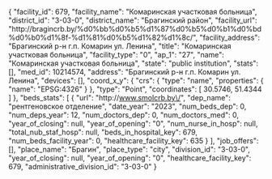{
    "facility_id": 679,
    "facility_name": "Комаринская участковая больница",
    "district_id": "3-03-0",
    "district_name": "Брагинский район",
    "facility_url": "http:\/\/bragincrb.by\/%d0%bb%d0%b5%d1%87%d0%b5%d0%b1%d0%bd%d0%b0%d1%8f-%d1%81%d0%b5%d1%82%d1%8c\/",
    "facility_address": "Брагинский р-н г.п. Комарин ул. Ленина",
    "title": "Комаринская участковая больница",
    "facility_type": "0",
    "ap_1": "27",
    "name": "Комаринская участковая больница",
    "state": "public institution",
    "stats": [],
    "med_id": 10214574,
    "address": "Брагинский р-н г.п. Комарин ул. Ленина",
    "devices": [],
    "coord_x_y": {
        "crs": {
            "type": "name",
            "properties": {
                "name": "EPSG:4326"
            }
        },
        "type": "Point",
        "coordinates": [
            30.5746,
            51.4344
        ]
    },
    "beds_stats": [
        {
            "url": "http:\/\/www.smolcrb.by\/",
            "dep_name": "рентгеновское отделение",
            "date_year": "2023",
            "num_beds_dep": 0,
            "num_deps_year": 12,
            "num_doctors_dep": 0,
            "num_doctors_med": 0,
            "year_of_closing": null,
            "year_of_opening": "0",
            "num_nurse_in_hosp": null,
            "total_nub_staf_hosp": null,
            "beds_in_hospital_key": 679,
            "num_beds_facility_year": 0,
            "healthcare_facility_key": 635
        }
    ],
    "job_offers": [],
    "place_name": "Брагин",
    "place_type": "city",
    "division_id": "3-03-0",
    "year_of_closing": null,
    "year_of_opening": "0",
    "healthcare_facility_key": 679,
    "administrative_division_id": "3-03-0"
}